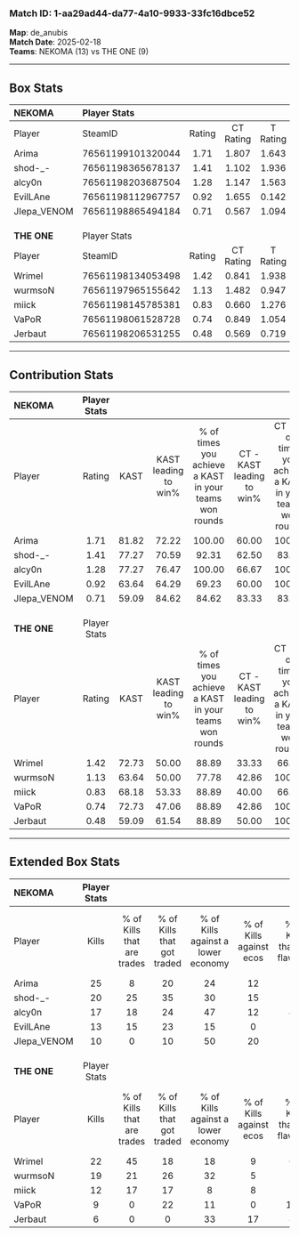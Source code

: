### Match ID: 1-aa29ad44-da77-4a10-9933-33fc16dbce52  
**Map**: de_anubis  
**Match Date**: 2025-02-18  
**Teams**: NEKOMA (13) vs THE ONE (9)  

---  

## Box Stats  

| **NEKOMA**  | Player Stats      |        |           |          |       |       |       |         |        |      |     |
| :- | :- | :-: | :-: | :-: | :-: | :-: | :-: | :-: | :-: | :-: | :-: |
| Player      | SteamID           | Rating | CT Rating | T Rating | KAST  |  ADR  | Kills | Assists | Deaths | K/D  | HS% |
| Arima       | 76561199101320044 |  1.71  |   1.807   |  1.643   | 81.82 | 121.0 |  25   |    4    |   14   | 1.79 | 48  |
| shod-_-     | 76561198365678137 |  1.41  |   1.102   |  1.936   | 77.27 | 85.5  |  20   |    3    |   12   | 1.67 | 30  |
| alcy0n      | 76561198203687504 |  1.28  |   1.147   |  1.563   | 77.27 | 94.8  |  17   |    6    |   14   | 1.21 | 70  |
| EvilLAne    | 76561198112967757 |  0.92  |   1.655   |  0.142   | 63.64 | 58.7  |  13   |    2    |   13   | 1.00 | 69  |
| JIepa_VENOM | 76561198865494184 |  0.71  |   0.567   |  1.094   | 59.09 | 54.7  |  10   |    8    |   16   | 0.63 | 50  |
|             |                   |        |           |          |       |       |       |         |        |      |     |
|             |                   |        |           |          |       |       |       |         |        |      |     |
|             |                   |        |           |          |       |       |       |         |        |      |     |
| **THE ONE** | Player Stats      |        |           |          |       |       |       |         |        |      |     |
| Player      | SteamID           | Rating | CT Rating | T Rating | KAST  |  ADR  | Kills | Assists | Deaths | K/D  | HS% |
| Wrimel      | 76561198134053498 |  1.42  |   0.841   |  1.938   | 72.73 | 88.8  |  22   |    3    |   14   | 1.57 | 59  |
| wurmsoN     | 76561197965155642 |  1.13  |   1.482   |  0.947   | 63.64 | 96.2  |  19   |    3    |   19   | 1.00 | 52  |
| miick       | 76561198145785381 |  0.83  |   0.660   |  1.276   | 68.18 | 68.6  |  12   |    8    |   19   | 0.63 | 58  |
| VaPoR       | 76561198061528728 |  0.74  |   0.849   |  1.054   | 72.73 | 48.6  |   9   |    5    |   16   | 0.56 | 11  |
| Jerbaut     | 76561198206531255 |  0.48  |   0.569   |  0.719   | 59.09 | 48.7  |   6   |    6    |   18   | 0.33 | 33  |
---  

## Contribution Stats  

| **NEKOMA**  | Player Stats |       |                      |                                                        |                           |                                                             |                          |                                                            |
| :- | :-: | :-: | :-: | :-: | :-: | :-: | :-: | :-: |
| Player      |    Rating    | KAST  | KAST leading to win% | % of times you achieve a KAST in your teams won rounds | CT - KAST leading to win% | CT - % of times you achieve a KAST in your teams won rounds | T - KAST leading to win% | T - % of times you achieve a KAST in your teams won rounds |
| Arima       |     1.71     | 81.82 |        72.22         |                         100.00                         |           60.00           |                           100.00                            |          87.50           |                           100.00                           |
| shod-_-     |     1.41     | 77.27 |        70.59         |                         92.31                          |           62.50           |                            83.33                            |          77.78           |                           100.00                           |
| alcy0n      |     1.28     | 77.27 |        76.47         |                         100.00                         |           66.67           |                           100.00                            |          87.50           |                           100.00                           |
| EvilLAne    |     0.92     | 63.64 |        64.29         |                         69.23                          |           60.00           |                           100.00                            |          75.00           |                           42.86                            |
| JIepa_VENOM |     0.71     | 59.09 |        84.62         |                         84.62                          |           83.33           |                            83.33                            |          85.71           |                           85.71                            |
|             |              |       |                      |                                                        |                           |                                                             |                          |                                                            |
|             |              |       |                      |                                                        |                           |                                                             |                          |                                                            |
|             |              |       |                      |                                                        |                           |                                                             |                          |                                                            |
| **THE ONE** | Player Stats |       |                      |                                                        |                           |                                                             |                          |                                                            |
| Player      |    Rating    | KAST  | KAST leading to win% | % of times you achieve a KAST in your teams won rounds | CT - KAST leading to win% | CT - % of times you achieve a KAST in your teams won rounds | T - KAST leading to win% | T - % of times you achieve a KAST in your teams won rounds |
| Wrimel      |     1.42     | 72.73 |        50.00         |                         88.89                          |           33.33           |                            66.67                            |          60.00           |                           100.00                           |
| wurmsoN     |     1.13     | 63.64 |        50.00         |                         77.78                          |           42.86           |                           100.00                            |          57.14           |                           66.67                            |
| miick       |     0.83     | 68.18 |        53.33         |                         88.89                          |           40.00           |                            66.67                            |          60.00           |                           100.00                           |
| VaPoR       |     0.74     | 72.73 |        47.06         |                         88.89                          |           42.86           |                           100.00                            |          50.00           |                           83.33                            |
| Jerbaut     |     0.48     | 59.09 |        61.54         |                         88.89                          |           50.00           |                           100.00                            |          71.43           |                           83.33                            |
---  

## Extended Box Stats  

| **NEKOMA**  | Player Stats |                            |                            |                                    |                         |                              |                                 |        |                             |                                     |                          |                               |                            |
| :- | :-: | :-: | :-: | :-: | :-: | :-: | :-: | :-: | :-: | :-: | :-: | :-: | :-: |
| Player      |    Kills     | % of Kills that are trades | % of Kills that got traded | % of Kills against a lower economy | % of Kills against ecos | % of Kills that are flawless | % of Kills that are close duels | Deaths | % of Deaths that get traded | % of Deaths against a lower economy | % of Deaths against ecos | % of Deaths that are flawless | % of Deaths that are close |
| Arima       |      25      |             8              |             20             |                 24                 |           12            |              52              |                4                |   14   |              7              |                 36                  |            7             |              79               |             0              |
| shod-_-     |      20      |             25             |             35             |                 30                 |           15            |              70              |                5                |   12   |             25              |                 25                  |            8             |              83               |             0              |
| alcy0n      |      17      |             18             |             24             |                 47                 |           12            |              47              |                0                |   14   |             14              |                 29                  |            0             |              57               |             0              |
| EvilLAne    |      13      |             15             |             23             |                 15                 |            0            |              54              |                0                |   13   |             15              |                 38                  |            8             |              69               |             0              |
| JIepa_VENOM |      10      |             0              |             10             |                 50                 |           20            |              70              |               10                |   16   |             25              |                 31                  |            6             |              81               |             0              |
|             |              |                            |                            |                                    |                         |                              |                                 |        |                             |                                     |                          |                               |                            |
|             |              |                            |                            |                                    |                         |                              |                                 |        |                             |                                     |                          |                               |                            |
|             |              |                            |                            |                                    |                         |                              |                                 |        |                             |                                     |                          |                               |                            |
| **THE ONE** | Player Stats |                            |                            |                                    |                         |                              |                                 |        |                             |                                     |                          |                               |                            |
| Player      |    Kills     | % of Kills that are trades | % of Kills that got traded | % of Kills against a lower economy | % of Kills against ecos | % of Kills that are flawless | % of Kills that are close duels | Deaths | % of Deaths that get traded | % of Deaths against a lower economy | % of Deaths against ecos | % of Deaths that are flawless | % of Deaths that are close |
| Wrimel      |      22      |             45             |             18             |                 18                 |            9            |              64              |                0                |   14   |              7              |                 21                  |            7             |              71               |             0              |
| wurmsoN     |      19      |             21             |             26             |                 32                 |            5            |              74              |                0                |   19   |             11              |                 16                  |            5             |              68               |             5              |
| miick       |      12      |             17             |             17             |                 8                  |            8            |              75              |                0                |   19   |             37              |                 16                  |            0             |              53               |             0              |
| VaPoR       |      9       |             0              |             22             |                 11                 |            0            |             111              |                0                |   16   |             25              |                 19                  |            0             |              63               |             0              |
| Jerbaut     |      6       |             0              |             0              |                 33                 |           17            |              83              |                0                |   18   |             39              |                 17                  |            6             |              39               |             11             |
